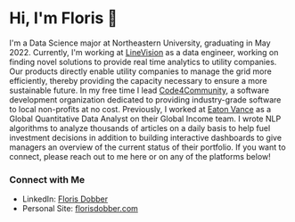 # Hi, I'm Floris 👋

I'm a Data Science major at Northeastern University, graduating in May 2022. 
Currently, I'm working at [LineVision](https://www.linevisioninc.com/) as a data engineer, working on finding novel solutions to provide real time analytics to utility companies. Our products directly enable utility companies to manage the grid more efficiently, thereby providing the capacity necessary to ensure a more sustainable future.
In my free time I lead [Code4Community](https://c4cneu.com/), a software development organization dedicated to providing industry-grade software to local non-profits at no cost. 
Previously, I worked at [Eaton Vance](https://www.eatonvance.com/) as a Global Quantitative Data Analyst on their Global Income team. I wrote NLP algorithms to analyze thousands of articles on a daily basis to help fuel investment decisions in addition to building interactive dashboards to give managers an overview of the current status of their portfolio. 
If you want to connect, please reach out to me here or on any of the platforms below!

### Connect with Me
* LinkedIn: [Floris Dobber](https://www.linkedin.com/in/floris-dobber/)
* Personal Site: [florisdobber.com](https://www.florisdobber.com)

